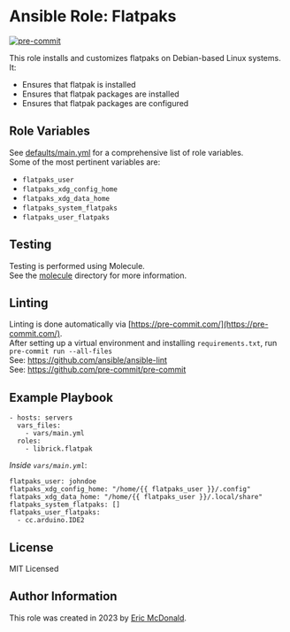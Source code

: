 # Ansible Role: Flatpaks
[![pre-commit](https://img.shields.io/badge/pre--commit-enabled-brightgreen?logo=pre-commit)](https://github.com/pre-commit/pre-commit)

This role installs and customizes flatpaks on Debian-based Linux systems. It:
 - Ensures that flatpak is installed
 - Ensures that flatpak packages are installed
 - Ensures that flatpak packages are configured

## Role Variables
See [defaults/main.yml](./defaults/main.yml) for a comprehensive list of role variables.  
Some of the most pertinent variables are:
- `flatpaks_user`
- `flatpaks_xdg_config_home`  
- `flatpaks_xdg_data_home`  
- `flatpaks_system_flatpaks`  
- `flatpaks_user_flatpaks`

## Testing
Testing is performed using Molecule.  
See the [molecule](./molecule/) directory for more information.

## Linting
Linting is done automatically via [https://pre-commit.com/](https://pre-commit.com/).  
After setting up a virtual environment and installing `requirements.txt`, run  
`pre-commit run --all-files`  
See: https://github.com/ansible/ansible-lint  
See: https://github.com/pre-commit/pre-commit

## Example Playbook
    - hosts: servers
      vars_files:
        - vars/main.yml
      roles:
        - librick.flatpak

*Inside `vars/main.yml`*:

    flatpaks_user: johndoe
    flatpaks_xdg_config_home: "/home/{{ flatpaks_user }}/.config"
    flatpaks_xdg_data_home: "/home/{{ flatpaks_user }}/.local/share"  
    flatpaks_system_flatpaks: []  
    flatpaks_user_flatpaks:
      - cc.arduino.IDE2


## License

MIT Licensed

## Author Information

This role was created in 2023 by [Eric McDonald](https://juniperspring.xyz/).
